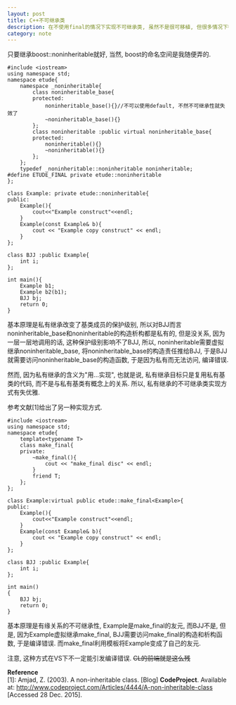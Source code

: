 ```yaml
---
layout: post
title: C++不可继承类
description: 在不使用final的情况下实现不可继承类, 虽然不是很可移植, 但很多情况下都能用
category: note
---
```


只要继承boost::noninheritable就好, 当然, boost的命名空间是我随便弄的. 

```
#include <iostream>
using namespace std;
namespace etude{
    namespace _noninheritable{
        class noninheritable_base{
        protected:
            noninheritable_base(){}//不可以使用default, 不然不可继承性就失效了
            ~noninheritable_base(){}
        };
        class noninheritable :public virtual noninheritable_base{
        protected:
            noninheritable(){}
            ~noninheritable(){}
        };
    };
    typedef _noninheritable::noninheritable noninheritable;
#define ETUDE_FINAL private etude::noninheritable
};

class Example: private etude::noninheritable{
public:
    Example(){
        cout<<"Example construct"<<endl;
    }
    Example(const Example& b){
        cout << "Example copy construct" << endl;
    }
};

class BJJ :public Example{
    int i;
};

int main(){
    Example b1;
    Example b2(b1);
    BJJ bj;
    return 0;
}
```

基本原理是私有继承改变了基类成员的保护级别, 所以对BJJ而言noninheritable_base和noninheritable的构造析构都是私有的, 但是没关系, 
因为一层一层地调用的话, 这种保护级别影响不了BJJ, 所以, noninheritable需要虚拟继承noninheritable_base, 将noninheritable_base的构造责任推给BJJ, 
于是BJJ就需要访问noninheritable_base的构造函数, 于是因为私有而无法访问, 编译错误.

然而, 因为私有继承的含义为"用...实现", 也就是说, 私有继承目标只是复用私有基类的代码, 而不是与私有基类有概念上的关系. 所以, 私有继承的不可继承类实现方式有失优雅.

参考文献[1]给出了另一种实现方式.

```
#include <iostream>
using namespace std;
namespace etude{
    template<typename T>
    class make_final{
    private:
        ~make_final(){
            cout << "make_final disc" << endl;
        }
        friend T;
    };
};

class Example:virtual public etude::make_final<Example>{
public:
    Example(){
        cout<<"Example construct"<<endl;
    }
    Example(const Example& b){
        cout << "Example copy construct" << endl;
    }
};

class BJJ :public Example{
    int i;
};

int main()
{
    BJJ bj;
    return 0;
}
```

基本原理是有缘关系的不可继承性, Example是make_final的友元, 而BJJ不是, 但是, 因为Example虚拟继承make_final, BJJ需要访问make_final的构造和析构函数, 
于是编译错误. 而make_final利用模板将Example变成了自己的友元.

注意, 这种方式在VS下不一定能引发编译错误. ~~CL的前端就是这么残~~

**Reference**  
\[1]:  Amjad, Z. (2003). A non-inheritable class. [Blog] __CodeProject__. Available at: http://www.codeproject.com/Articles/4444/A-non-inheritable-class [Accessed 28 Dec. 2015].  